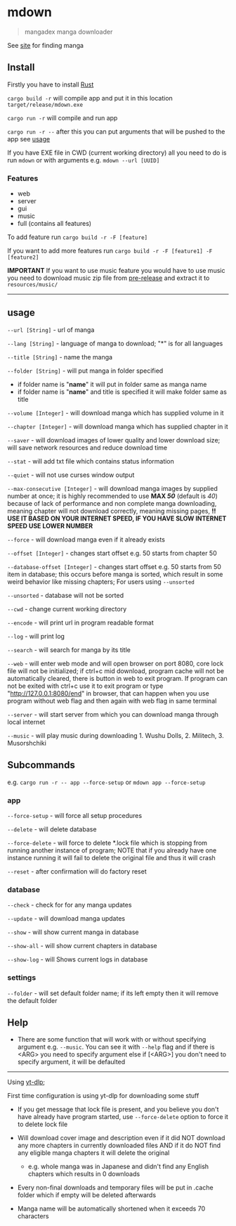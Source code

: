# mdown

> mangadex manga downloader

See [site](https://mangadex.org/) for finding manga

## Install

Firstly you have to install [Rust](https://www.rust-lang.org/tools/install)

`cargo build -r` will compile app and put it in this location `target/release/mdown.exe`

`cargo run -r` will compile and run app

`cargo run -r --` after this you can put arguments that will be pushed to the app see [usage](https://github.com/GrenManSK/mdown?tab=readme-ov-file#usage)

If you have EXE file in CWD (current working directory) all you need to do is run `mdown` or with arguments e.g. `mdown --url [UUID]`

### Features

- web
- server
- gui
- music
- full (contains all features)

To add feature run `cargo build -r -F [feature]`

If you want to add more features run `cargo build -r -F [feature1] -F [feature2]`

**IMPORTANT**  If you want to use music feature you would have to use music you need to download music zip file from [pre-release](https://github.com/GrenManSK/mdown/releases/tag/music) and extract it to `resources/music/`

---

## usage

`--url [String]` - url of manga

`--lang [String]` - language of manga to download; "*" is for all languages

`--title [String]` - name the manga

`--folder [String]` - will put manga in folder specified

- if folder name is "**name**" it will put in folder same as manga name
- if folder name is "**name**" and title is specified it will make folder same as title

`--volume [Integer]` - will download manga which has supplied volume in it

`--chapter [Integer]` - will download manga which has supplied chapter in it

`--saver` - will download images of lower quality and lower download size; will save network resources and reduce download time

`--stat` - will add txt file which contains status information

`--quiet` - will not use curses window output

`--max-consecutive [Integer]` - will download manga images by supplied number at once; it is highly recommended to use **MAX *50*** (default is *40*) because of lack of performance and non complete manga downloading, meaning chapter will not download correctly, meaning missing pages, **!! USE IT BASED ON YOUR INTERNET SPEED, IF YOU HAVE SLOW INTERNET SPEED USE LOWER NUMBER**

`--force` - will download manga even if it already exists

`--offset [Integer]` - changes start offset e.g. 50 starts from chapter 50

`--database-offset [Integer]` - changes start offset e.g. 50 starts from 50 item in database; this occurs before manga is sorted, which result in some weird behavior like missing chapters; For users using `--unsorted`

`--unsorted` - database will not be sorted

`--cwd` - change current working directory

`--encode` - will print url in program readable format

`--log` - will print log

`--search` - will search for manga by its title

`--web` - will enter web mode and will open browser on port 8080, core lock file will not be initialized; if ctrl+c mid download, program cache will not be automatically cleared, there is button in web to exit program. If program can not be exited with ctrl+c use it to exit program or type "<http://127.0.0.1:8080/end>" in browser, that can happen when you use program without web flag and then again with web flag in same terminal

`--server` - will start server from which you can download manga through local internet

`--music` - will play music during downloading 1. Wushu Dolls, 2. Militech, 3. Musorshchiki

## Subcommands

e.g. `cargo run -r -- app --force-setup` or `mdown app --force-setup`

### app

`--force-setup` - will force all setup procedures

`--delete` - will delete database

`--force-delete` - will force to delete *.lock file which is stopping from running another instance of program; NOTE that if you already have one instance running it will fail to delete the original file and thus it will crash

`--reset` - after confirmation will do factory reset

### database

`--check` - check for for any manga updates

`--update` - will download manga updates

`--show` - will show current manga in database

`--show-all` - will show current chapters in database

`--show-log` - will Shows current logs in database

### settings

`--folder` - will set default folder name; if its left empty then it will remove the default folder

## Help

- There are some function that will work with or without specifying argument e.g. `--music`. You can see it with `--help` flag and if there is \<ARG\> you need to specify argument else if [\<ARG\>] you don't need to specify argument, it will be defaulted

---

Using [yt-dlp](https://github.com/yt-dlp/yt-dlp);

First time configuration is using yt-dlp for downloading some stuff

- If you get message that lock file is present, and you believe you don't have already have program started, use `--force-delete` option to force it to delete lock file

- Will download cover image and description even if it did NOT download any more chapters in currently downloaded files AND if it do NOT find any eligible manga chapters it will delete the original
  - e.g. whole manga was in Japanese and didn't find any English chapters which results in 0 downloads

- Every non-final downloads and temporary files will be put in .cache folder which if empty will be deleted afterwards

- Manga name will be automatically shortened when it exceeds 70 characters
